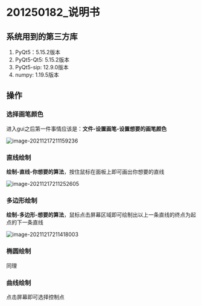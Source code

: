 # 201250182_说明书

## 系统用到的第三方库

1. PyQt5：5.15.2版本
2. PyQt5-Qt5: 5.15.2版本
3. PyQt5-sip: 12.9.0版本
4. numpy: 1.19.5版本



## 操作

### 选择画笔颜色

进入gui之后第一件事情应该是：**文件-设置画笔-设置想要的画笔颜色**

![image-20211217211159236](C:\Users\Zyi\AppData\Roaming\Typora\typora-user-images\image-20211217211159236.png)

### 直线绘制

**绘制-直线-你想要的算法**，按住鼠标在面板上即可画出你想要的直线

![image-20211217211252605](C:\Users\Zyi\AppData\Roaming\Typora\typora-user-images\image-20211217211252605.png)

### 多边形绘制

**绘制-多边形-想要的算法**，鼠标点击屏幕区域即可绘制出以上一条直线的终点为起点的下一条直线

![image-20211217211418003](C:\Users\Zyi\AppData\Roaming\Typora\typora-user-images\image-20211217211418003.png)

### 椭圆绘制

同理

### 曲线绘制

点击屏幕即可选择控制点